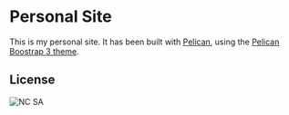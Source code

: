 # Personal Site

This is my personal site. It has been built with [Pelican](), using the [Pelican Boostrap 3 theme]().

## License

![NC SA](http://i.creativecommons.org/l/by-nc-sa/4.0/88x31.png)